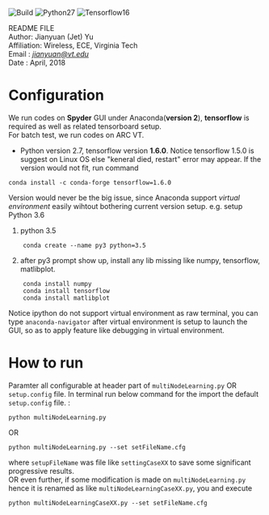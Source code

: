 ![Build](https://travis-ci.org/pemami4911/POMDPy.svg?branch=master) ![Python27](https://img.shields.io/badge/python-2.7-blue.svg) ![Tensorflow16](https://img.shields.io/badge/tensorflow-1.6-blue.svg)

README FILE  
Author: Jianyuan (Jet) Yu  
Affiliation: Wireless, ECE, Virginia Tech  
Email : *jianyuan@vt.edu*  
Date  : April, 2018 


# Configuration  
We run codes on **Spyder** GUI under Anaconda(**version 2**), **tensorflow** is required as well as related tensorboard setup.  
For batch test, we run codes on ARC VT. 
* Python version 2.7, tensorflow version **1.6.0**. Notice tensorflow 1.5.0 is suggest on Linux OS else "keneral died, restart" error may appear. If the version would not fit, run command 
```
conda install -c conda-forge tensorflow=1.6.0
```  
Version would never be the big issue, since Anaconda support *virtual environment* easily wihtout bothering current version setup.
e.g. setup Python 3.6    
1. python 3.5   
```
    conda create --name py3 python=3.5
```  
2. after py3 prompt show up, install any lib missing like numpy, tensorflow, matlibplot.  
``` 
    conda install numpy
    conda install tensorflow
    conda install matlibplot
```
Notice ipython do not support virtual environment as raw terminal, you can type ```anaconda-navigator``` after virtual environment is setup to launch the GUI, so as to apply feature like debugging in virtual environment.


# How to run
Paramter all configurable at header part of ```multiNodeLearning.py``` OR ```setup.config``` file. 
In terminal run below command for the  import the default ```setup.config``` file. :  
```
python multiNodeLearning.py
```
 
OR
```
python multiNodeLearning.py --set setFileName.cfg
```
where ```setupFileName``` was file like ```settingCaseXX``` to save some significant progressive results.  
OR even further, if some modification is made on ```multiNodeLearning.py``` hence it is renamed as like ```multiNodeLearningCaseXX.py```, you and execute
```
python multiNodeLearningCaseXX.py --set setFileName.cfg